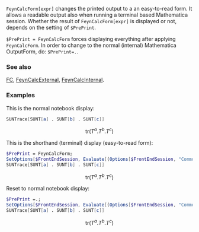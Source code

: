 `FeynCalcForm[expr]` changes the printed output to a an easy-to-read form. It allows a readable output also when running a terminal based Mathematica session. Whether the result of `FeynCalcForm[expr]` is displayed or not, depends on the setting of `$PrePrint`.

`$PrePrint = FeynCalcForm` forces displaying everything after applying `FeynCalcForm`. In order to change to the normal (internal) Mathematica OutputForm, do: `$PrePrint=.`.

### See also

[FC](FC), [FeynCalcExternal](FeynCalcExternal), [FeynCalcInternal](FeynCalcInternal).

### Examples

This is the normal notebook display:

```mathematica
SUNTrace[SUNT[a] . SUNT[b] . SUNT[c]]
```

$$\text{tr}(T^a.T^b.T^c)$$

This is the shorthand (terminal) display (easy-to-read form):

```mathematica
$PrePrint = FeynCalcForm;
SetOptions[$FrontEndSession, Evaluate[(Options[$FrontEndSession, "CommonDefaultFormatTypes"] /. ("Output" -> _) -> ("Output" -> OutputForm))[[1]]]];
SUNTrace[SUNT[a] . SUNT[b] . SUNT[c]]
```

$$\text{tr}(T^a.T^b.T^c)$$

Reset to normal notebook display:

```mathematica
$PrePrint =.;
SetOptions[$FrontEndSession, Evaluate[(Options[$FrontEndSession, "CommonDefaultFormatTypes"] /. ("Output" -> _) -> ("Output" -> TraditionalForm))[[1]]]];
SUNTrace[SUNT[a] . SUNT[b] . SUNT[c]]
```

$$\text{tr}(T^a.T^b.T^c)$$